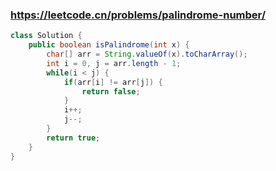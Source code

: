 ### https://leetcode.cn/problems/palindrome-number/
```java
class Solution {
    public boolean isPalindrome(int x) {
        char[] arr = String.valueOf(x).toCharArray();
        int i = 0, j = arr.length - 1;
        while(i < j) {
            if(arr[i] != arr[j]) {
                return false;
            }
            i++;
            j--;
        }
        return true;
    }
}
```
